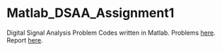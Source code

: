 # Matlab_DSAA_Assignment1

Digital Signal Analysis Problem Codes written in Matlab. Problems [here](https://github.com/abhisheknalla/Matlab_DSAA_Assignment1/blob/master/Resources/Assignment1.pdf). Report [here](https://github.com/abhisheknalla/Matlab_DSAA_Assignment1/blob/master/Solutions/Report.odt).
